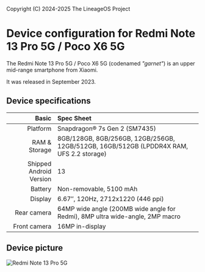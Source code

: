 Copyright (C) 2024-2025 The LineageOS Project

Device configuration for Redmi Note 13 Pro 5G / Poco X6 5G
=============================================================

The Redmi Note 13 Pro 5G / Poco X6 5G (codenamed _"garnet"_) is an upper mid-range smartphone from Xiaomi.

It was released in September 2023.

## Device specifications

Basic   | Spec Sheet
-------:|:-------------------------
Platform | Snapdragon® 7s Gen 2 (SM7435)
RAM & Storage | 8GB/128GB, 8GB/256GB, 12GB/256GB, 12GB/512GB, 16GB/512GB (LPDDR4X RAM, UFS 2.2 storage)
Shipped Android Version | 13
Battery | Non-removable, 5100 mAh
Display | 6.67″, 120Hz, 2712x1220 (446 ppi)
Rear camera | 64MP wide angle (200MB wide angle for Redmi), 8MP ultra wide-angle, 2MP macro 
Front camera | 16MP in-display

## Device picture

![Redmi Note 13 Pro 5G](https://i02.appmifile.com/12_operator_sg/07/06/2024/b31b8ef38f5350a6a37e8734b5c374eb.png "Redmi Note 13 Pro 5G in Midnight black, Aurora purple, Ocean teal and Olive green")

